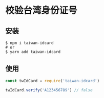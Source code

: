 # 校验台湾身份证号

## 安装
```shell
$ npm i taiwan-idcard
# or
$ yarn add taiwan-idcard
```

## 使用
```js
const twIdCard = require('taiwan-idcard')

twIdCard.verify('A123456789') // false
```